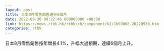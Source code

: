 ```yaml
---
layout: post
title: 日本8月零售銷售連升6個月
date: 2022-09-30 08:22:46.000000000 +08:00
link: https://news.rthk.hk/rthk/ch/component/k2/1669068-20220930.htm
categories: rthk
---
```


日本8月零售銷售按年增長4.1%，升幅大過預期，連續6個月上升。

